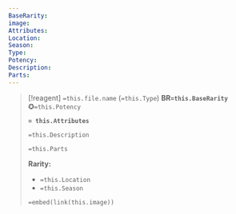 ```yaml
---
BaseRarity: 
image: 
Attributes: 
Location: 
Season: 
Type: 
Potency: 
Description: 
Parts:
---
```



> [!reagent] `=this.file.name` (`=this.Type`) 
> **BR`=this.BaseRarity`**  ✪`=this.Potency`
> 
> **`= this.Attributes`**
> 
> `=this.Description`
> 
> `=this.Parts`
> 
> **Rarity:** 
> - `=this.Location`
> - `=this.Season`
> 
> `=embed(link(this.image))`